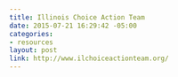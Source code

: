 ```yaml
---
title: Illinois Choice Action Team
date: 2015-07-21 16:29:42 -05:00
categories:
- resources
layout: post
link: http://www.ilchoiceactionteam.org/
---
```



